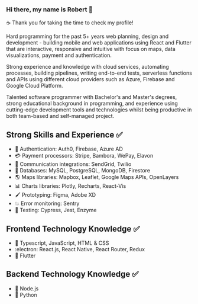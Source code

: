 ### Hi there, my name is Robert 👋

:coffee: Thank you for taking the time to check my profile! 

Hard programming for the past 5+ years web planning, design and development - building mobile and web applications using React and Flutter that are interactive, responsive and intuitive with focus on maps, data visualizations, payment and authentication.

Strong experience and knowledge with cloud services, automating processes, building pipelines, writing end-to-end tests, serverless functions and APIs using different cloud providers such as Azure, Firebase and Google Cloud Platform.

Talented software programmer with Bachelor's and Master's degrees, strong educational background in programming, and experience using cutting-edge development tools and technologies whilst being productive in both team-based and self-managed project.

## Strong Skills and Experience :white_check_mark:
- :closed_lock_with_key: Authentication: Auth0, Firebase, Azure AD
- :credit_card: Payment processors: Stripe, Bambora, WePay, Elavon
- 💬 Communication integrations: SendGrid, Twilio 
- :floppy_disk: Databases: MySQL, PostgreSQL, MongoDB, Firestore
- :earth_americas: Maps libraries: Mapbox, Leaflet, Google Maps APIs, OpenLayers
- :bar_chart: Charts libraries: Plotly, Recharts, React-Vis
- :paintbrush: Prototyping: Figma, Adobe XD
- :collision: Error monitoring: Sentry
- :construction_worker: Testing: Cypress, Jest, Enzyme


## Frontend Technology Knowledge :white_check_mark:
- :scroll: Typescript, JavaScript, HTML & CSS
- :electron: React.js, React Native, React Router, Redux
- :dart: Flutter

## Backend Technology Knowledge :white_check_mark:
- :green_book: Node.js
- :snake: Python

<!--
**Robert-OP/robert-op** is a ✨ _special_ ✨ repository because its `README.md` (this file) appears on your GitHub profile.

Here are some ideas to get you started:

- 🔭 I’m currently working on ...
- 🌱 I’m currently learning ...
- 👯 I’m looking to collaborate on ...
- 🤔 I’m looking for help with ...
- 💬 Ask me about ...
- 📫 How to reach me: ...
- 😄 Pronouns: ...
- ⚡ Fun fact: ...
-->
